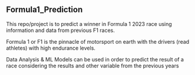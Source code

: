 ## Formula1_Prediction
This repo/project is to predict a winner in Formula 1 2023 race using information and data from previous F1 races.

Formula 1 or F1 is the pinnacle of motorsport on earth with the drivers (read athletes) with high endurance levels.  

Data Analysis & ML Models can be used in order to predict the result of a race considering the results and other variable from the previous years
